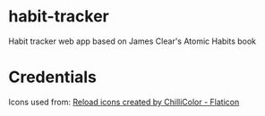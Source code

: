 # habit-tracker
Habit tracker web app based on James Clear's Atomic Habits book

# Credentials
Icons used from: <a href="https://www.flaticon.com/free-icons/reload" title="reload icons">Reload icons created by ChilliColor - Flaticon</a>
